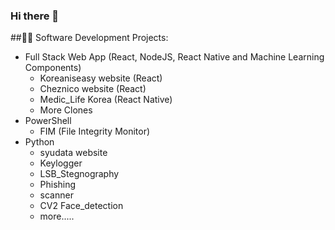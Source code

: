 ### Hi there 👋

##👨‍💻 Software Development Projects:
* Full Stack Web App (React, NodeJS, React Native and Machine Learning Components)
  * Koreaniseasy website (React)
  * Cheznico website (React)
  * Medic_Life Korea (React Native)
  * More Clones
* PowerShell
  * FIM (File Integrity Monitor)
* Python
  * syudata website
  * Keylogger
  * LSB_Stegnography
  * Phishing
  * scanner
  * CV2 Face_detection 
  * more.....
 
